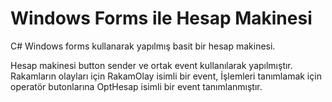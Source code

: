 # Windows Forms ile Hesap Makinesi
  C# Windows forms kullanarak yapılmış basit bir hesap makinesi.
  
  Hesap makinesi button sender ve ortak event kullanılarak yapılmıştır.
  Rakamların olayları için RakamOlay isimli bir event,
  İşlemleri tanımlamak için operatör butonlarına OptHesap isimli bir event tanımlanmıştır.



  
